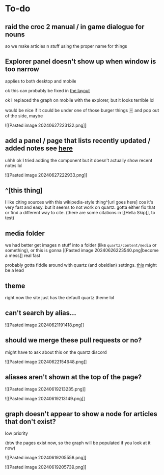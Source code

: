 # To-do
## raid the croc 2 manual / in game dialogue for nouns
so we make articles n stuff using the proper name for things
## Explorer panel doesn't show up when window is too narrow
applies to both desktop and mobile

ok this can probably be fixed in [the layout](https://quartz.jzhao.xyz/layout)

ok I replaced the graph on mobile with the explorer, but it looks terrible lol

would be nice if it could be under one of those burger things 三 and pop out of the side, maybe

![[Pasted image 20240627223132.png]]
## add a panel / page that lists recently updated / added notes see [here](https://quartz.jzhao.xyz/features/recent-notes)

uhhh ok I tried adding the component but it doesn't actually show recent notes lol

![[Pasted image 20240627222933.png]]
## ^[this thing]
I like citing sources with this wikipedia-style thing^[url goes here] cos it's very fast and easy. but it seems to not work on quartz. gotta either fix that or find a different way to cite. (there are some citations in [[Hella Skip]], to test)
## media folder
we had better get images n stuff into a folder (like `quartz/content/media` or something), or this is gonna [[Pasted image 20240626223540.png|become a mess]] real fast

probably gotta fiddle around with quartz (and obsidian) settings. [this](https://quartz.jzhao.xyz/plugins/CrawlLinks) might be a lead
## theme
right now the site just has the default quartz theme lol
## can't search by alias...
![[Pasted image 20240621191418.png]]
## should we merge these pull requests or no?
might have to ask about this on the quartz discord

![[Pasted image 20240622154648.png]]
## aliases aren't shown at the top of the page?
![[Pasted image 20240619213235.png]]

![[Pasted image 20240619213149.png]]
## graph doesn't appear to show a node for articles that don't exist?
low priority

(btw the pages exist now, so the graph will be populated if you look at it now)

![[Pasted image 20240619205558.png]]

![[Pasted image 20240619205739.png]]